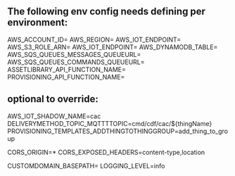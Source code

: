 ## The following env config needs defining per environment:

AWS_ACCOUNT_ID=
AWS_REGION=
AWS_IOT_ENDPOINT=
AWS_S3_ROLE_ARN=
AWS_IOT_ENDPOINT=
AWS_DYNAMODB_TABLE=
AWS_SQS_QUEUES_MESSAGES_QUEUEURL=
AWS_SQS_QUEUES_COMMANDS_QUEUEURL=
ASSETLIBRARY_API_FUNCTION_NAME=
PROVISIONING_API_FUNCTION_NAME=
## optional to override:

AWS_IOT_SHADOW_NAME=cac
DELIVERYMETHOD_TOPIC_MQTTTTOPIC=cmd/cdf/cac/${thingName}
PROVISIONING_TEMPLATES_ADDTHINGTOTHINGGROUP=add_thing_to_group

CORS_ORIGIN=*
CORS_EXPOSED_HEADERS=content-type,location

CUSTOMDOMAIN_BASEPATH=
LOGGING_LEVEL=info
